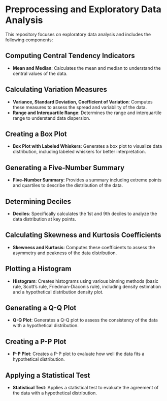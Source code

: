 # Preprocessing and Exploratory Data Analysis

This repository focuses on exploratory data analysis and includes the following components:

## Computing Central Tendency Indicators

- **Mean and Median**: Calculates the mean and median to understand the central values of the data.

## Calculating Variation Measures

- **Variance, Standard Deviation, Coefficient of Variation**: Computes these measures to assess the spread and variability of the data.
- **Range and Interquartile Range**: Determines the range and interquartile range to understand data dispersion.

## Creating a Box Plot

- **Box Plot with Labeled Whiskers**: Generates a box plot to visualize data distribution, including labeled whiskers for better interpretation.

## Generating a Five-Number Summary

- **Five-Number Summary**: Provides a summary including extreme points and quartiles to describe the distribution of the data.

## Determining Deciles

- **Deciles**: Specifically calculates the 1st and 9th deciles to analyze the data distribution at key points.

## Calculating Skewness and Kurtosis Coefficients

- **Skewness and Kurtosis**: Computes these coefficients to assess the asymmetry and peakness of the data distribution.

## Plotting a Histogram

- **Histogram**: Creates histograms using various binning methods (basic rule, Scott’s rule, Friedman-Diaconis rule), including density estimation and a hypothetical distribution density plot.

## Generating a Q-Q Plot

- **Q-Q Plot**: Generates a Q-Q plot to assess the consistency of the data with a hypothetical distribution.

## Creating a P-P Plot

- **P-P Plot**: Creates a P-P plot to evaluate how well the data fits a hypothetical distribution.

## Applying a Statistical Test

- **Statistical Test**: Applies a statistical test to evaluate the agreement of the data with a hypothetical distribution.


